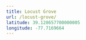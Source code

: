 ```yaml
---
title: Locust Grove
url: /locust-grove/
latitude: 39.128657700000005
longitude: -77.7169664
---
```

